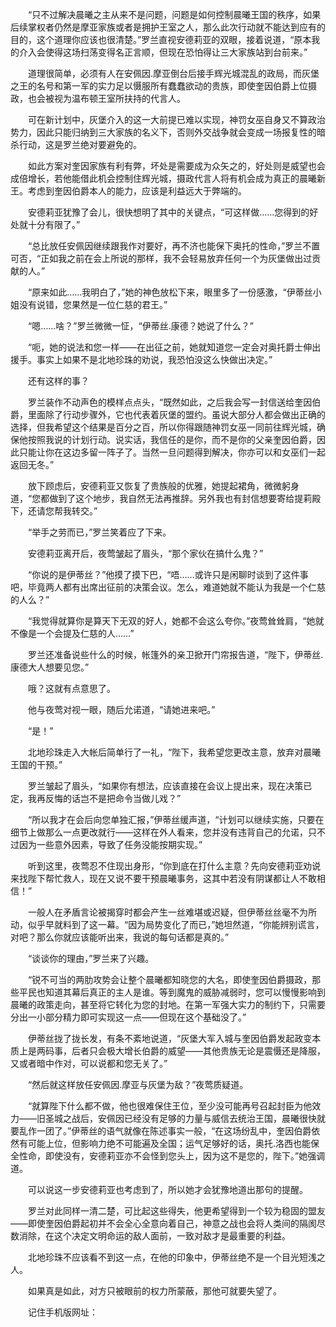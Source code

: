 　　“只不过解决晨曦之主从来不是问题，问题是如何控制晨曦王国的秩序，如果后续掌权者仍然是摩亚家族或者是拥护王室之人，那么此次行动就不能达到应有的目的，这个道理你应该也很清楚。”罗兰直视安德莉亚的双眼，接着说道，“原本我的介入会使得这场扫荡变得名正言顺，但现在恐怕得让三大家族站到台前来。”

　　道理很简单，必须有人在安佩因.摩亚倒台后接手辉光城混乱的政局，而灰堡之王的名号和第一军的实力足以慑服所有蠢蠢欲动的贵族，即使奎因伯爵上位摄政，也会被视为温布顿王室所扶持的代言人。

　　可在新计划中，灰堡介入的这一大前提已难以实现，神罚女巫自身又不算政治势力，因此只能归纳到三大家族的名义下，否则外交战争就会变成一场报复性的暗杀行动，这是罗兰绝对要避免的。

　　如此方案对奎因家族有利有弊，坏处是需要成为众矢之的，好处则是威望也会成倍增长，若他能借此机会控制住辉光城，摄政代言人将有机会成为真正的晨曦新王。考虑到奎因伯爵本人的能力，应该是利益远大于弊端的。

　　安德莉亚犹豫了会儿，很快想明了其中的关键点，“可这样做……您得到的好处就十分有限了。”

　　“总比放任安佩因继续跟我作对要好，再不济也能保下奥托的性命，”罗兰不置可否，“正如我之前在会上所说的那样，我不会轻易放弃任何一个为灰堡做出过贡献的人。”

　　“原来如此……我明白了，”她的神色放松下来，眼里多了一份感激，“伊蒂丝小姐没有说错，您果然是一位仁慈的君王。”

　　“嗯……啥？”罗兰微微一怔，“伊蒂丝.康德？她说了什么？”

　　“呃，她的说法和您一样——在出征之前，她就知道您一定会对奥托爵士伸出援手。事实上如果不是北地珍珠的劝说，我恐怕没这么快做出决定。”

　　还有这样的事？

　　罗兰装作不动声色的模样点点头，“既然如此，之后我会写一封信送给奎因伯爵，里面除了行动步骤外，它也代表着灰堡的盟约。虽说大部分人都会做出正确的选择，但我希望这个结果是百分之百，所以你得跟随神罚女巫一同前往辉光城，确保他按照我说的计划行动。说实话，我信任的是你，而不是你的父亲奎因伯爵，因此只能让你在这边多留一阵子了。当然一旦问题得到解决，你亦可以和女巫们一起返回无冬。”

　　放下顾虑后，安德莉亚又恢复了贵族般的优雅，她提起裙角，微微躬身道，“您都做到了这个地步，我自然无法再推辞。另外我也有封信想要寄给提莉殿下，还请您帮我转交。”

　　“举手之劳而已，”罗兰笑着应了下来。

　　安德莉亚离开后，夜莺皱起了眉头，“那个家伙在搞什么鬼？”

　　“你说的是伊蒂丝？”他摸了摸下巴，“唔……或许只是闲聊时谈到了这件事吧，毕竟两人都有出席出征前的决策会议。怎么，难道她就不能认为我是一个仁慈的人么？”

　　“我觉得就算你是算天下无双的好人，她都不会这么夸你。”夜莺耸耸肩，“她就不像是一个会提及仁慈的人……”

　　罗兰还准备说些什么的时候，帐篷外的亲卫掀开门帘报告道，“陛下，伊蒂丝.康德大人想要见您。”

　　哦？这就有点意思了。

　　他与夜莺对视一眼，随后允诺道，“请她进来吧。”

　　“是！”

　　北地珍珠走入大帐后简单行了一礼，“陛下，我希望您更改主意，放弃对晨曦王国的干预。”

　　罗兰皱起了眉头，“如果你有想法，应该直接在会议上提出来，现在决策已定，我再反悔的话岂不是把命令当做儿戏？”

　　“所以我才在会后向您单独汇报，”伊蒂丝缓声道，“计划可以继续实施，只要在细节上做那么一点更改就行——这样在外人看来，您并没有违背自己的允诺，只不过因为一些意外因素，导致了任务没能按期实现。”

　　听到这里，夜莺忍不住现出身形，“你到底在打什么主意？先向安德莉亚劝说来找陛下帮忙救人，现在又说不要干预晨曦事务，这其中若没有阴谋都让人不敢相信！”

　　一般人在矛盾言论被揭穿时都会产生一丝难堪或迟疑，但伊蒂丝丝毫不为所动，似乎早就料到了这一幕。“因为局势变化了而已，”她坦然道，“你能辨别谎言，对吧？那么你就应该能听出来，我说的每句话都是真的。”

　　“谈谈你的理由，”罗兰来了兴趣。

　　“锐不可当的两肋攻势会让整个晨曦都知晓您的大名，即使奎因伯爵摄政，那些平民也知道其幕后真正的主人是谁。等到魔鬼的威胁减弱时，您可以慢慢影响到晨曦的政策走向，甚至将它转化为您的封地。在第一军强大实力的制约下，只需要分出一小部分精力即可实现这一点——但现在这个基础没了。”

　　伊蒂丝拢了拢长发，有条不紊地说道，“灰堡大军入城与奎因伯爵发起政变本质上是两码事，后者只会极大增长伯爵的威望——其他贵族无论是震慑还是降服，又或者暗中作对，可以说都和您无关了。”

　　“然后就这样放任安佩因.摩亚与灰堡为敌？”夜莺质疑道。

　　“就算陛下什么都不做，他也很难保住王位，至少没可能再号召起封臣为他效力——旧圣城之战后，安佩因已经没有足够的力量与威信去统治王国，晨曦很快就要乱作一团了。”伊蒂丝的语气就像在陈述事实一般，“在这场纷乱中，奎因伯爵依然有可能上位，但影响力绝不可能遍及全国；运气足够好的话，奥托.洛西也能保全性命，即使没有，安德莉亚亦不会怪到您头上，因为这不是您的，陛下。”她强调道。

　　可以说这一步安德莉亚也考虑到了，所以她才会犹豫地道出那句的提醒。

　　罗兰对此同样一清二楚，可比起这些得失，他更希望得到一个较为稳固的盟友——即使奎因伯爵起初并不会全心全意向着自己，神意之战也会将人类间的隔阂尽数消除，在这个决定文明命运的敌人面前，一致对敌才是最重要的利益。

　　北地珍珠不应该看不到这一点，在他的印象中，伊蒂丝绝不是一个目光短浅之人。

　　如果真是如此，对方只被眼前的权力所蒙蔽，那他可就要失望了。

　　记住手机版网址：
